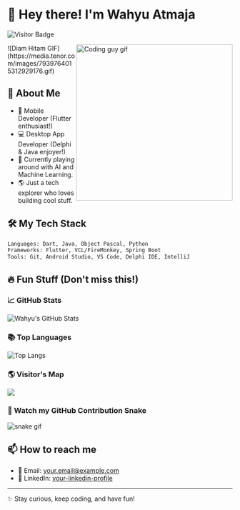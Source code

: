 # 👋 Hey there! I'm Wahyu Atmaja

![Visitor Badge](https://komarev.com/ghpvc/?username=wahyuatmaja3&label=Hey%20Visitor!&color=green&style=flat)

<img src="https://media.giphy.com/media/qgQUggAC3Pfv687qPC/giphy.gif" width="350px" align="right" alt="Coding guy gif">
![Diam Hitam GIF](https://media.tenor.com/images/7939764015312929176.gif)

## 🚀 About Me
- 📱 Mobile Developer (Flutter enthusiast!)
- 💻 Desktop App Developer (Delphi & Java enjoyer!)
- 🧠 Currently playing around with AI and Machine Learning.
- 🌎 Just a tech explorer who loves building cool stuff.

## 🛠️ My Tech Stack
```bash
Languages: Dart, Java, Object Pascal, Python
Frameworks: Flutter, VCL/FireMonkey, Spring Boot
Tools: Git, Android Studio, VS Code, Delphi IDE, IntelliJ
```

## 🔥 Fun Stuff (Don't miss this!)
### 📈 GitHub Stats
![Wahyu's GitHub Stats](https://github-readme-stats.vercel.app/api?username=wahyuatmaja3&show_icons=true&theme=radical)

### 📚 Top Languages
![Top Langs](https://github-readme-stats.vercel.app/api/top-langs/?username=wahyuatmaja3&layout=compact&theme=radical)

### 🌎 Visitor's Map
[![](https://visitcount.itsvg.in/api?id=wahyuatmaja3&label=Profile%20Views&color=12&icon=5&pretty=true)](https://visitcount.itsvg.in)

### 🐍 Watch my GitHub Contribution Snake
![snake gif](https://github.com/wahyuatmaja3/wahyuatmaja3/raw/output/github-contribution-grid-snake.svg)


## 📫 How to reach me
- 📧 Email: your.email@example.com
- 💼 LinkedIn: [your-linkedin-profile](https://linkedin.com/in/your-linkedin-profile)

---
✨ Stay curious, keep coding, and have fun!
